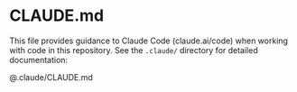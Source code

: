 # CLAUDE.md

This file provides guidance to Claude Code (claude.ai/code) when working with code in this repository. See the `.claude/` directory for detailed documentation:

@.claude/CLAUDE.md
